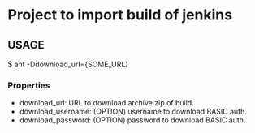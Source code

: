 # Project to import build of jenkins

## USAGE

  $ ant -Ddownload_url={SOME_URL}

### Properties

  * download_url: URL to download archive.zip of build.
  * download_username: (OPTION) username to download BASIC auth.
  * download_password: (OPTION) password to download BASIC auth.
